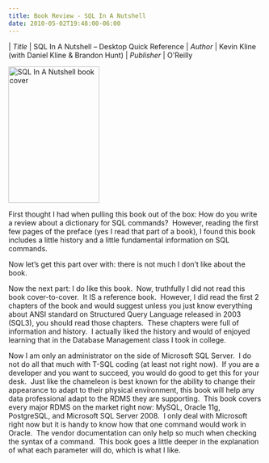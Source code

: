 ```yaml
---
title: Book Review - SQL In A Nutshell
date: 2010-05-02T19:48:00-06:00
---
```


| *Title* | SQL In A Nutshell – Desktop Quick Reference
| *Author* | Kevin Kline (with Daniel Kline &amp; Brandon Hunt)
| *Publisher* | O'Reilly

<a href="http://meltondba.files.wordpress.com/2010/05/sqlnutshellcover.gif"><img class="size-full wp-image-48" title="SQLNutshellCover" src="http://meltondba.files.wordpress.com/2010/05/sqlnutshellcover.gif" alt="SQL In A Nutshell book cover" width="180" height="270" /></a>

First thought I had when pulling this book out of the box: How do you write a review about a dictionary for SQL commands?  However, reading the first few pages of the preface (yes I read that part of a book), I found this book includes a little history and a little fundamental information on SQL commands.

Now let’s get this part over with: there is not much I don’t like about the book.

Now the next part: I do like this book.  Now, truthfully I did not read this book cover-to-cover.  It IS a reference book.  However, I did read the first 2 chapters of the book and would suggest unless you just know everything about ANSI standard on Structured Query Language released in 2003 (SQL3), you should read those chapters.  These chapters were full of information and history.  I actually liked the history and would of enjoyed learning that in the Database Management class I took in college.

Now I am only an administrator on the side of Microsoft SQL Server.  I do not do all that much with T-SQL coding (at least not right now).  If you are a developer and you want to succeed, you would do good to get this for your desk.  Just like the chameleon is best known for the ability to change their appearance to adapt to their physical environment, this book will help any data professional adapt to the RDMS they are supporting.  This book covers every major RDMS on the market right now: MySQL, Oracle 11g, PostgreSQL, and Microsoft SQL Server 2008.  I only deal with Microsoft right now but it is handy to know how that one command would work in Oracle.  The vendor documentation can only help so much when checking the syntax of a command.  This book goes a little deeper in the explanation of what each parameter will do, which is what I like.
